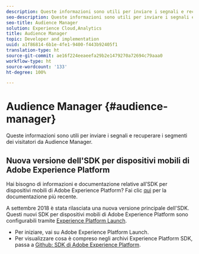 ```yaml
---
description: Queste informazioni sono utili per inviare i segnali e recuperare i segmenti dei visitatori da Audience Manager.
seo-description: Queste informazioni sono utili per inviare i segnali e recuperare i segmenti dei visitatori da Audience Manager.
seo-title: Audience Manager
solution: Experience Cloud,Analytics
title: Audience Manager
topic: Developer and implementation
uuid: a1f86814-6b1e-4fe1-9400-f443b92405f1
translation-type: ht
source-git-commit: ae16f224eeaeefa29b2e1479270a72694c79aaa0
workflow-type: ht
source-wordcount: '133'
ht-degree: 100%

---
```



# Audience Manager {#audience-manager}

Queste informazioni sono utili per inviare i segnali e recuperare i segmenti dei visitatori da Audience Manager.

## Nuova versione dell&#39;SDK per dispositivi mobili di Adobe Experience Platform

Hai bisogno di informazioni e documentazione relative all’SDK per dispositivi mobili di Adobe Experience Platform? Fai clic [qui](https://aep-sdks.gitbook.io/docs/) per la documentazione più recente.

A settembre 2018 è stata rilasciata una nuova versione principale dell&#39;SDK. Questi nuovi SDK per dispositivi mobili di Adobe Experience Platform sono configurabili tramite [Experience Platform Launch](https://www.adobe.com/it/experience-platform/launch.html).

* Per iniziare, vai su Adobe Experience Platform Launch.
* Per visualizzare cosa è compreso negli archivi Experience Platform SDK, passa a [Github: SDK di Adobe Experience Platform](https://github.com/Adobe-Marketing-Cloud/acp-sdks).

